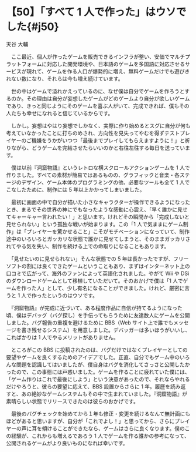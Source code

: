 # 【50】「すべて 1 人で作った」はウソでした{#j50}

<div class="author">天谷 大輔</div>

　ここ最近、個人が作ったゲームを販売できるインフラが整い、安価でマルチプラットフォームに対応した開発環境や、日本語のゲームを多国語に対応させるサービスが現れて、ゲームを作る人口が爆発的に増え、無料ゲームだけでも遊びきれない数になり、それらは今も増え続けています。

　世の中はゲームで溢れかえっているのに、なぜ僕は自分でゲームを作ろうとするのか。その理由は自分が妄想したゲームがどのゲームより自分が欲しいゲームであり、きっと同じようにそのゲームを喜ぶ人がいて、完成できれば、僕もその人たちも幸せになれると信じているからです。

　しかし。妄想はやはり妄想でしかなく、実際に作り始めるとスグに自分が何も考えていなかったことに打ちのめされ、方向性を見失ってやむを得ずテストプレイヤーのご機嫌をうかがいつつ「最後までプレイしてもらえますように！」と祈りながら、どうゲームを完結させたらいいのかと右往左往する毎日を送っています。

　僕は以前『洞窟物語』というレトロな横スクロールアクションゲームを 1 人で作りました。すべての素材が簡易ではあるものの、グラフィックと音楽・各ステージのデザイン、ゲーム本体のプログラミングの他、必要なツールも全て 1 人でこなしたために、制作には 5 年以上かかってしまいました。

　最初に画面の中で自分が描いた小さなキャラクターが操作できるようになったとき、まるでその世界の神にでもなったような感動に心震え、「早く誰かに見せてキャーキャー言われたい！」と思います。けれどその瞬間から「完成しないと見せられない」という孤独な戦いが始まります。この「1 人で気ままにゲーム制作」は「プレイヤーを驚かせること」こそがモチベーションになっていて、制作途中のいろいろとガッカリな状態で誰かに見せてしまうと、そのままガッカリされてやる気を失い、制作を続ける上での命取りになることもあります。

　「見せたいのに見せられない」そんな状態での 5 年は長かったですが、フリーソフトの割には良くできたゲームということもあり、まずはインターネット上の口コミで広がって、海外のファンによって英語化されました。やがて Wii や DSi のダウンロードゲームとして移植していただいて。そのおかげで僕は「1 人でゲームを作った人」として、少し有名になることができました。けれど、厳密に言うと 1 人で作ったというのはウソです。

　『洞窟物語』が完成に近づいて、ある程度作品に自信が持てるようになった頃、僕はデバッグ（バグ探し）を手伝ってもらうために友達数人にゲームを公開しました。バグ報告の重複を避けるために BBS（Web サイト上で誰でもメッセージを書き残せるシステム）を用意しました。デバッガーは多いほうがいいし、こればかりは 1 人でやるメリットがありません。

　ところがこの BBS に投稿されたのは、バグだけではなくプレイヤーとしての要望やゲームを良くするためのアイデアでした。正直、自分でもゲーム中のいろんな問題を認識してはいましたが、僕自身はバグを消化してさっさと公開したかったので、この事態には戸惑いました。ゲームを作ることに疲れていた僕には、「ゲーム作りはこれで最後にしよう」という決意があったので、それならやれるだけやろうと、彼らの要望に応えて、BBS 設置からさらに 1 年。履歴を読み返すと、あの絶妙なゲームシステムもその中で生まれていました。『洞窟物語』が素晴らしい状態でリリースできたのは彼らのおかげです。

　最後のバグチェックを始めてから１年も修正・変更を続けるなんて無計画にもほどがあると思いますが、自分が「これでよし！」と思ってから、さらにプレイヤーの声に耳を傾けることができたなら、ゲームはさらに良くなります。僕のこの経験が、これからも増えるであろう 1 人でゲームを作る誰かの参考になって、公開されるゲームがより良いものになれば幸いです。
